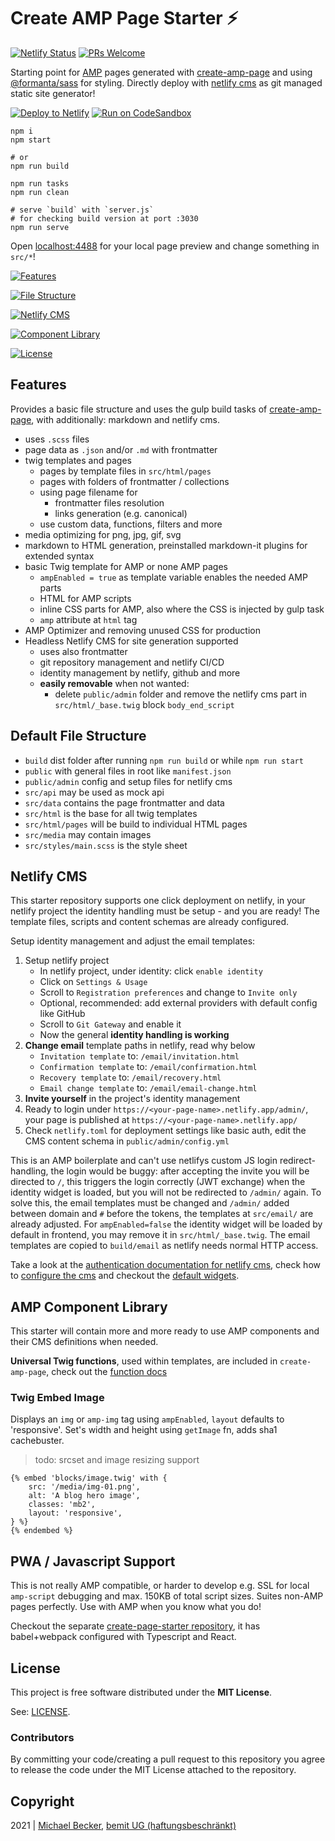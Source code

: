 # Create AMP Page Starter ⚡

[![Netlify Status](https://api.netlify.com/api/v1/badges/c2214cb4-af67-4525-a4ce-a4c68d3fa70d/deploy-status)](https://app.netlify.com/sites/create-amp-page/deploys)
[![PRs Welcome](https://img.shields.io/badge/PRs-welcome-brightgreen.svg?style=flat-square)](http://makeapullrequest.com)

Starting point for [AMP](https://amp.dev) pages generated with [create-amp-page](https://github.com/bemit/create-amp-page) and using [@formanta/sass](https://formanta.bemit.codes) for styling. Directly deploy with [netlify cms](https://www.netlifycms.org/) as git managed static site generator!

[![Deploy to Netlify](https://img.shields.io/badge/Deploy%20to%20netlify-success?style=for-the-badge&logo=netlify&labelColor=0e1e25&color=00C7B7)](https://app.netlify.com/start/deploy?repository=https://github.com/bemit/create-amp-page-starter) [![Run on CodeSandbox](https://img.shields.io/badge/run%20on%20CodeSandbox-blue?labelColor=fff&logoColor=505050&style=for-the-badge&logo=codesandbox)](https://codesandbox.io/s/github/bemit/create-amp-page-starter)

    npm i
    npm start

    # or
    npm run build

    npm run tasks
    npm run clean

    # serve `build` with `server.js`
    # for checking build version at port :3030
    npm run serve

Open [localhost:4488](http://localhost:4488) for your local page preview and change something in `src/*`!

[![Features](https://img.shields.io/badge/Features-blue?labelColor=333&color=f4f4f4&style=for-the-badge&logo=vercel&logoColor=333)](#features)

[![File Structure](https://img.shields.io/badge/File%20Structure-blue?labelColor=333&color=f4f4f4&style=for-the-badge&logo=vercel&logoColor=333)](#default-file-structure)

[![Netlify CMS](https://img.shields.io/badge/Netlify%20CMS-blue?labelColor=333&color=f4f4f4&style=for-the-badge&logo=vercel&logoColor=333)](#netlify-cms)

[![Component Library](https://img.shields.io/badge/Component%20Library-blue?labelColor=333&color=f4f4f4&style=for-the-badge&logo=vercel&logoColor=333)](#amp-component-library)

[![License](https://img.shields.io/badge/License-blue?labelColor=333&style=for-the-badge&logo=vercel&logoColor=333&color=f4f4f4)](#license)

## Features

Provides a basic file structure and uses the gulp build tasks of [create-amp-page](https://github.com/bemit/create-amp-page), with additionally: markdown and netlify cms.

- uses `.scss` files
- page data as `.json` and/or `.md` with frontmatter
- twig templates and pages
    - pages by template files in `src/html/pages`
    - pages with folders of frontmatter / collections
    - using page filename for
        - frontmatter files resolution
        - links generation (e.g. canonical)
    - use custom data, functions, filters and more
- media optimizing for png, jpg, gif, svg
- markdown to HTML generation, preinstalled markdown-it plugins for extended syntax
- basic Twig template for AMP or none AMP pages
    - `ampEnabled = true` as template variable enables the needed AMP parts
    - HTML for AMP scripts
    - inline CSS parts for AMP, also where the CSS is injected by gulp task
    - `amp` attribute at `html` tag
- AMP Optimizer and removing unused CSS for production
- Headless Netlify CMS for site generation supported
    - uses also frontmatter
    - git repository management and netlify CI/CD
    - identity management by netlify, github and more
    - **easily removable** when not wanted:
        - delete `public/admin` folder and remove the netlify cms part in `src/html/_base.twig` block `body_end_script`

## Default File Structure

- `build` dist folder after running `npm run build` or while `npm run start`
- `public` with general files in root like `manifest.json`
- `public/admin` config and setup files for netlify cms
- `src/api` may be used as mock api
- `src/data` contains the page frontmatter and data
- `src/html` is the base for all twig templates
- `src/html/pages` will be build to individual HTML pages
- `src/media` may contain images
- `src/styles/main.scss` is the style sheet

## Netlify CMS

This starter repository supports one click deployment on netlify, in your netlify project the identity handling must be setup - and you are ready! The template files, scripts and content schemas are already configured.

Setup identity management and adjust the email templates:

1. Setup netlify project
    - In netlify project, under identity: click `enable identity`
    - Click on `Settings & Usage`
    - Scroll to `Registration preferences` and change to `Invite only`
    - Optional, recommended: add external providers with default config like GitHub
    - Scroll to `Git Gateway` and enable it
    - Now the general **identity handling is working**
2. **Change email** template paths in netlify, read why below
    - `Invitation template` to: `/email/invitation.html`
    - `Confirmation template` to: `/email/confirmation.html`
    - `Recovery template` to: `/email/recovery.html`
    - `Email change template` to: `/email/email-change.html`
3. **Invite yourself** in the project's identity management
4. Ready to login under `https://<your-page-name>.netlify.app/admin/`, your page is published at `https://<your-page-name>.netlify.app/`
5. Check `netlify.toml` for deployment settings like basic auth, edit the CMS content schema in `public/admin/config.yml`

This is an AMP boilerplate and can't use netlifys custom JS login redirect-handling, the login would be buggy: after accepting the invite you will be directed to `/`, this triggers the login correctly (JWT exchange) when the identity widget is loaded, but you will not be redirected to `/admin/` again. To solve this, the email templates must be changed and `/admin/` added between domain and `#` before the tokens, the templates at `src/email/` are already adjusted. For `ampEnabled=false` the identity widget will be loaded by default in frontend, you may remove it in `src/html/_base.twig`. The email templates are copied to `build/email` as netlify needs normal HTTP access.

Take a look at the [authentication documentation for netlify cms](https://www.netlifycms.org/docs/add-to-your-site/#authentication), check how to [configure the cms](https://www.netlifycms.org/docs/configuration-options/) and checkout the [default widgets](https://www.netlifycms.org/docs/widgets/#default-widgets).

## AMP Component Library

This starter will contain more and more ready to use AMP components and their CMS definitions when needed.

**Universal Twig functions**, used within templates, are included in `create-amp-page`, check out the [function docs](https://github.com/bemit/create-amp-page#twig-functions)

### Twig Embed Image

Displays an `img` or `amp-img` tag using `ampEnabled`, `layout` defaults to 'responsive'. Set's width and height using `getImage` fn, adds sha1 cachebuster.

> todo: srcset and image resizing support

```twig
{% embed 'blocks/image.twig' with {
    src: '/media/img-01.png',
    alt: 'A blog hero image',
    classes: 'mb2',
    layout: 'responsive',
} %}
{% endembed %}
```

## PWA / Javascript Support

This is not really AMP compatible, or harder to develop e.g. SSL for local `amp-script` debugging and max. 150KB of total script sizes. Suites non-AMP pages perfectly. Use with AMP when you know what you do!

Checkout the separate [create-page-starter repository](https://github.com/bemit/create-page-starter), it has babel+webpack configured with Typescript and React.

## License

This project is free software distributed under the **MIT License**.

See: [LICENSE](LICENSE).

### Contributors

By committing your code/creating a pull request to this repository you agree to release the code under the MIT License attached to the repository.

## Copyright

2021 | [Michael Becker](https://mlbr.xyz), [bemit UG (haftungsbeschränkt)](https://bemit.codes)

